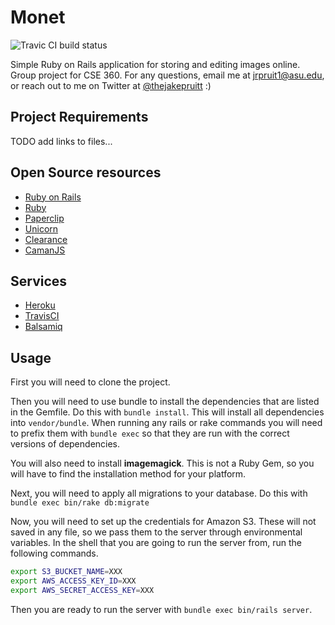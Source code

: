 Monet
=====

![Travic CI build status](https://travis-ci.org/jrpruit1/monet.svg?branch=master)

Simple Ruby on Rails application for storing and editing images online.  Group project for CSE 360.  For any questions, email me at [jrpruit1@asu.edu](mailto:jrpruit1@asu.edu), or reach out to me on Twitter at [@thejakepruitt](http://www.twitter.com/thejakepruitt) :)

Project Requirements
--------------------

TODO add links to files...

Open Source resources
---------------------

* [Ruby on Rails](http://api.rubyonrails.org/)
* [Ruby](http://ruby-doc.org/core-1.9.3/)
* [Paperclip](https://github.com/thoughtbot/paperclip)
* [Unicorn](http://unicorn.bogomips.org/)
* [Clearance](https://github.com/thoughtbot/clearance)
* [CamanJS](http://camanjs.com/)

Services
--------

* [Heroku](https://www.heroku.com/)
* [TravisCI](https://travis-ci.org/jrpruit1/monet)
* [Balsamiq](https://cse360teammonet.mybalsamiq.com/projects/monet/grid)

Usage
-----

First you will need to clone the project.

Then you will need to use bundle to install the dependencies that are listed in the Gemfile.
Do this with `bundle install`.
This will install all dependencies into `vendor/bundle`.
When running any rails or rake commands you will need to prefix them with `bundle exec` so that they are run with the correct versions of dependencies.

You will also need to install **imagemagick**.
This is not a Ruby Gem, so you will have to find the installation method for your platform.

Next, you will need to apply all migrations to your database.
Do this with `bundle exec bin/rake db:migrate`

Now, you will need to set up the credentials for Amazon S3.
These will not saved in any file, so we pass them to the server through environmental variables.
In the shell that you are going to run the server from, run the following commands.

```bash
export S3_BUCKET_NAME=XXX
export AWS_ACCESS_KEY_ID=XXX
export AWS_SECRET_ACCESS_KEY=XXX
```

Then you are ready to run the server with `bundle exec bin/rails server`.
